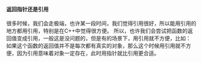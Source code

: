 #### 返回指针还是引用
很多时候，我们会走极端，也许某一段时间，我们觉得引用很好，所以能用引用的地方都用引用，特别是在C++中觉得很方便。
所以，也许我们会尝试把函数的返回值变成引用，一般这是没问题的，但是有的场景下，用引用就不方便，比如：
如果这个函数的返回值并不是每次都有真实的对象，那么这个时候用引用就不方便，因为引用意味着对象一定存在，此时用指针就比引用更合适。
